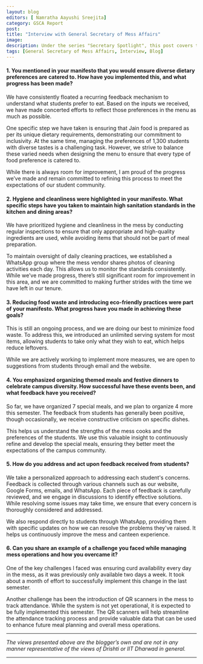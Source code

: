 ```yaml
---
layout: blog
editors: [ Namratha Aayushi Sreejita]
category: GSCA Report
post: 
title: "Interview with General Secretary of Mess Affairs"
image: 
description: Under the series "Secretary Spotlight", this post covers the accomplishments, challenges faced, steps taken and the overall efforts made by the General Secretary of Mess Affairs. This interview raises crucial question on food wastage and introduction of eco-friendly practices adopted and also unravels the actions taken upon the student's feedback forms.
tags: [General Secretary of Mess Affairs, Interview, Blog]
--- 
```


#### 1. You mentioned in your manifesto that you would ensure diverse dietary preferences are catered to. How have you implemented this, and what progress has been made?

We have consistently floated a recurring feedback mechanism to understand what students prefer to eat. Based on the inputs we received, we have made concerted efforts to reflect those preferences in the menu as much as possible.

One specific step we have taken is ensuring that Jain food is prepared as per its
unique dietary requirements, demonstrating our commitment to inclusivity. At the same time, managing the preferences of 1,300 students with diverse tastes is a challenging task. However, we strive to balance these varied needs when designing the menu to ensure that every type of food preference is catered to.

While there is always room for improvement, I am proud of the progress we’ve made and remain committed to refining this process to meet the expectations of our student community.

#### 2. Hygiene and cleanliness were highlighted in your manifesto. What specific steps have you taken to maintain high sanitation standards in the kitchen and dining areas?

We have prioritized hygiene and cleanliness in the mess by conducting regular inspections to ensure that only appropriate and high-quality ingredients are used, while avoiding items that should not be part of meal preparation.

To maintain oversight of daily cleaning practices, we established a WhatsApp group where the mess vendor shares photos of cleaning activities each day. This allows us to monitor the standards consistently. While we’ve made progress, there’s still significant room for improvement in this area, and we are committed to making further strides with the time we have left in our tenure.

#### 3. Reducing food waste and introducing eco-friendly practices were part of your manifesto. What progress have you made in achieving these goals?

This is still an ongoing process, and we are doing our best to minimize food waste. To address this, we introduced an unlimited serving system for most items, allowing students to take only what they wish to eat, which helps reduce leftovers.

While we are actively working to implement more measures, we are open to suggestions from students through email and the website.

#### 4. You emphasized organizing themed meals and festive dinners to celebrate campus diversity. How successful have these events been, and what feedback have you received?

So far, we have organized 7 special meals, and we plan to organize 4 more this semester. The feedback from students has generally been positive, though occasionally, we receive constructive criticism on specific dishes.

This helps us understand the strengths of the mess cooks and the preferences of the students. We use this valuable insight to continuously refine and develop the special meals, ensuring they better meet the expectations of the campus community.

#### 5. How do you address and act upon feedback received from students?

We take a personalized approach to addressing each student's concerns. Feedback is collected through various channels such as our website, Google  Forms, emails, and WhatsApp. Each piece of feedback is carefully reviewed, and we engage in discussions to identify effective solutions. While resolving some issues may take time, we ensure that every concern is thoroughly considered and addressed.

We also respond directly to students through WhatsApp, providing them with specific updates on how we can resolve the problems they've raised.
It helps us continuously improve the mess and canteen experience.

#### 6. Can you share an example of a challenge you faced while managing mess operations and how you overcame it?

One of the key challenges I faced was ensuring curd availability every day in the mess, as it was previously only available two days a week. It took about a month
of effort to successfully implement this change in the last semester.

Another challenge has been the introduction of QR scanners in the mess to track attendance. While the system is not yet operational, it is expected to be fully implemented this semester.
The QR scanners will help streamline the attendance tracking process and provide valuable data that can be used to enhance future meal planning and overall mess operations.

---

*The views presented above are the blogger’s own and are not in any manner representative of the views of Drishti or IIT Dharwad in general.*

---